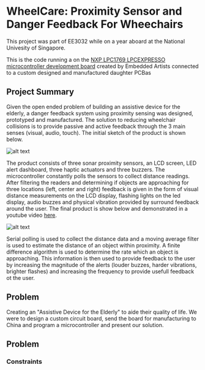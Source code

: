 # WheelCare: Proximity Sensor and Danger Feedback For Wheechairs 

This project was part of EE3032 while on a year aboard at the National Univesity of Singapore.

This is the code running a on the [NXP LPC1769 LPCEXPRESSO microcontroller development board](http://www.embeddedartists.com/products/lpcxpresso/lpc1769_xpr.php) created by Embedded Artists connected to a custom designed and manufactured daughter PCBas

## Project Summary

Given the open ended problem of building an assistive device for the elderly, a danger feedback system using proximity sensing was designed, prototyped and manufactured. The solution to reducing wheelchair collisions is to provide passive and active feedback through the 3 main senses (visual, audio, touch).  The initial sketch of the product is shown below.

![alt text](https://github.com/mrandrewandrade/proximity-sensor-and-danger-feedback-for-wheelchairs/raw/master/images/system_sketch.jpeg "Initial Sketch")

The product consists of three sonar proximity sensors, an LCD screen, LED alert dashboard, three haptic actuators and three buzzers. The microcontroller constantly polls the sensors to collect distance readings.  After filtering the readers and determining if objects are approaching for three locations (left, center and right) feedback is given in the form of visual distance measurements on the LCD display, flashing lights on the led display, audio buzzes and physical vibration provided by surround feedback around the user.  The final product is show below and demonstrated in a youtube video [here](http://youtube.com).

 
![alt text](https://github.com/mrandrewandrade/proximity-sensor-and-danger-feedback-for-wheelchairs/raw/master/images/system_image.jpeg "Final System")

Serial polling is used to collect the distance data and a moving average filter is used to estimate the distance of an object within proximity.  A finite difference algorithm is used to determine the rate which an object is approaching.  This information is then used to provide feedback to the user by increasing the magnitude of the alerts (louder buzzes, harder vibrations, brighter flashes) and increasing the frequency to provide usefull feedback ot the user.


## Problem
Creating an "Assistive Device for the Elderly" to aide their quality of life.  We were to design a custom circuit board, send the board for manufacturing to China and program a microcontroller and present our solution.

## Problem

### Constraints

